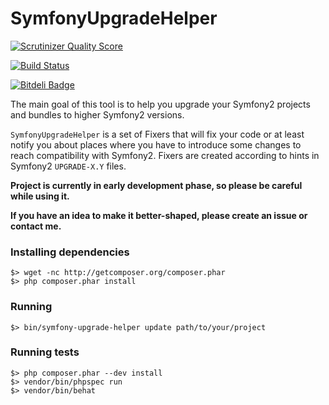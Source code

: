 SymfonyUpgradeHelper
====================

[![Scrutinizer Quality Score](https://scrutinizer-ci.com/g/pawaclawczyk/SymfonyUpgradeHelper/badges/quality-score.png?s=ba6cfcd01e6a04d17e14cf00b53d98c41e623cdc)](https://scrutinizer-ci.com/g/pawaclawczyk/SymfonyUpgradeHelper/)

[![Build Status](https://travis-ci.org/pawaclawczyk/SymfonyUpgradeHelper.png?branch=master)](https://travis-ci.org/pawaclawczyk/SymfonyUpgradeHelper)

[![Bitdeli Badge](https://d2weczhvl823v0.cloudfront.net/pawaclawczyk/symfonyupgradehelper/trend.png)](https://bitdeli.com/free "Bitdeli Badge")

The main goal of this tool is to help you upgrade your Symfony2 projects and bundles to higher Symfony2 versions.

`SymfonyUpgradeHelper` is a set of Fixers that will fix your code or at least notify you about places where you have to
introduce some changes to reach compatibility with Symfony2. Fixers are created according to hints in Symfony2 `UPGRADE-X.Y` files.

**Project is currently in early development phase, so please be careful while using it.**

**If you have an idea to make it better-shaped, please create an issue or contact me.**

### Installing dependencies

```
$> wget -nc http://getcomposer.org/composer.phar
$> php composer.phar install
```

### Running

```
$> bin/symfony-upgrade-helper update path/to/your/project
```

### Running tests

```
$> php composer.phar --dev install
$> vendor/bin/phpspec run
$> vendor/bin/behat
```
